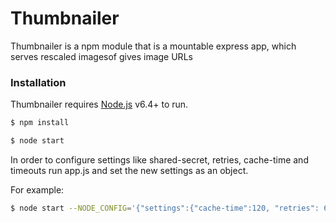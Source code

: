 # Thumbnailer

Thumbnailer is a npm module that is a mountable express app, which serves rescaled imagesof gives image URLs


### Installation

Thumbnailer requires [Node.js](https://nodejs.org/) v6.4+ to run.

```sh
$ npm install
```

```sh
$ node start
```

In order to configure settings like shared-secret, retries, cache-time and timeouts run app.js and set the new settings as an object.

For example:

```sh
$ node start --NODE_CONFIG='{"settings":{"cache-time":120, "retries": 6}}'
```

